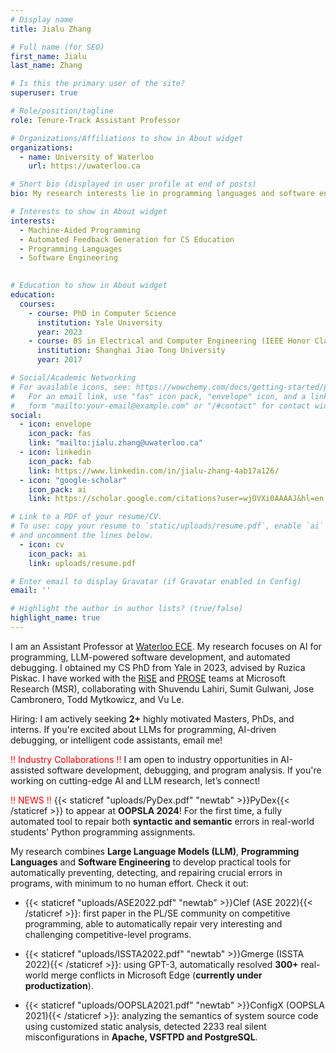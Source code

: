 ```yaml
---
# Display name
title: Jialu Zhang 

# Full name (for SEO)
first_name: Jialu
last_name: Zhang

# Is this the primary user of the site?
superuser: true

# Role/position/tagline
role: Tenure-Track Assistant Professor

# Organizations/Affiliations to show in About widget
organizations:
  - name: University of Waterloo
    url: https://uwaterloo.ca

# Short bio (displayed in user profile at end of posts)
bio: My research interests lie in programming languages and software engineering. I focus on automatically preventing, detecting, and repairing crucial errors in programs across different fields such as systems, software engineering and CS education.

# Interests to show in About widget
interests:
  - Machine-Aided Programming
  - Automated Feedback Generation for CS Education
  - Programming Languages
  - Software Engineering
  

# Education to show in About widget
education:
  courses:
    - course: PhD in Computer Science
      institution: Yale University
      year: 2023 
    - course: BS in Electrical and Computer Engineering (IEEE Honor Class)
      institution: Shanghai Jiao Tong University
      year: 2017

# Social/Academic Networking
# For available icons, see: https://wowchemy.com/docs/getting-started/page-builder/#icons
#   For an email link, use "fas" icon pack, "envelope" icon, and a link in the
#   form "mailto:your-email@example.com" or "/#contact" for contact widget.
social:
  - icon: envelope
    icon_pack: fas
    link: "mailto:jialu.zhang@uwaterloo.ca"
  - icon: linkedin
    icon_pack: fab
    link: https://www.linkedin.com/in/jialu-zhang-4ab17a126/
  - icon: "google-scholar"
    icon_pack: ai
    link: https://scholar.google.com/citations?user=wjOVXi0AAAAJ&hl=en

# Link to a PDF of your resume/CV.
# To use: copy your resume to `static/uploads/resume.pdf`, enable `ai` icons in `params.yaml`,
# and uncomment the lines below.
  - icon: cv
    icon_pack: ai
    link: uploads/resume.pdf

# Enter email to display Gravatar (if Gravatar enabled in Config)
email: ''

# Highlight the author in author lists? (true/false)
highlight_name: true
---
```


I am an Assistant Professor at [Waterloo ECE](https://uwaterloo.ca/electrical-computer-engineering/). My research focuses on AI for programming, LLM-powered software development, and automated debugging. I obtained my CS PhD from Yale in 2023, advised by Ruzica Piskac. I have worked with the [RiSE](https://www.microsoft.com/en-us/research/group/research-software-engineering-rise/) and [PROSE](https://www.microsoft.com/en-us/research/group/prose/) teams at Microsoft Research (MSR), collaborating with Shuvendu Lahiri, Sumit Gulwani, Jose Cambronero, Todd Mytkowicz, and Vu Le. 

Hiring: I am actively seeking __2+__ highly motivated Masters, PhDs, and interns. If you're excited about LLMs for programming, AI-driven debugging, or intelligent code assistants, email me!


<span style="color:red">!! Industry Collaborations !!</span> I am open to industry opportunities in AI-assisted software development, debugging, and program analysis. If you're working on cutting-edge AI and LLM research, let’s connect!

<span style="color:red">!! NEWS !!</span> {{< staticref "uploads/PyDex.pdf" "newtab" >}}PyDex{{< /staticref >}} to appear at __OOPSLA 2024__! For the first time, a fully automated tool to repair both __syntactic and semantic__ errors in real-world students' Python programming assignments.

My research combines __Large Language Models (LLM)__, __Programming Languages__ and __Software Engineering__ to develop practical tools for automatically preventing, detecting, and repairing crucial errors in programs, with minimum to no human effort. Check it out:

- {{< staticref "uploads/ASE2022.pdf" "newtab" >}}Clef (ASE 2022){{< /staticref >}}: first paper in the PL/SE community on competitive programming, able to automatically repair very interesting and challenging competitive-level programs.

- {{< staticref "uploads/ISSTA2022.pdf" "newtab" >}}Gmerge (ISSTA 2022){{< /staticref >}}: using GPT-3, automatically resolved __300+__ real-world merge conflicts in Microsoft Edge (__currently under productization__).

- {{< staticref "uploads/OOPSLA2021.pdf" "newtab" >}}ConfigX (OOPSLA 2021){{< /staticref >}}: analyzing the semantics of system source code using customized static analysis, detected 2233 real silent misconfigurations in __Apache, VSFTPD and PostgreSQL__.
